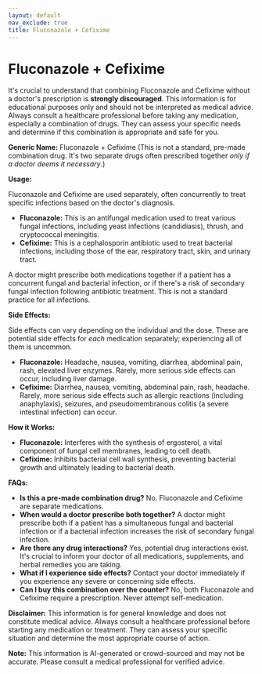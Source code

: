 ```yaml
---
layout: default
nav_exclude: true
title: Fluconazole + Cefixime
---
```


# Fluconazole + Cefixime

It's crucial to understand that combining Fluconazole and Cefixime without a doctor's prescription is **strongly discouraged**.  This information is for educational purposes only and should not be interpreted as medical advice.  Always consult a healthcare professional before taking any medication, especially a combination of drugs.  They can assess your specific needs and determine if this combination is appropriate and safe for you.


**Generic Name:** Fluconazole + Cefixime (This is not a standard, pre-made combination drug. It's two separate drugs often prescribed together *only if a doctor deems it necessary*.)

**Usage:**

Fluconazole and Cefixime are used separately, often concurrently to treat specific infections based on the doctor's diagnosis.

* **Fluconazole:** This is an antifungal medication used to treat various fungal infections, including yeast infections (candidiasis), thrush, and cryptococcal meningitis.
* **Cefixime:** This is a cephalosporin antibiotic used to treat bacterial infections, including those of the ear, respiratory tract, skin, and urinary tract.

A doctor might prescribe both medications together if a patient has a concurrent fungal and bacterial infection, or if there's a risk of secondary fungal infection following antibiotic treatment.  This is not a standard practice for all infections.

**Side Effects:**

Side effects can vary depending on the individual and the dose.  These are potential side effects for *each* medication separately; experiencing all of them is uncommon.

* **Fluconazole:** Headache, nausea, vomiting, diarrhea, abdominal pain, rash, elevated liver enzymes.  Rarely, more serious side effects can occur, including liver damage.
* **Cefixime:** Diarrhea, nausea, vomiting, abdominal pain, rash,  headache. Rarely, more serious side effects such as allergic reactions (including anaphylaxis), seizures, and pseudomembranous colitis (a severe intestinal infection) can occur.

**How it Works:**

* **Fluconazole:** Interferes with the synthesis of ergosterol, a vital component of fungal cell membranes, leading to cell death.
* **Cefixime:** Inhibits bacterial cell wall synthesis, preventing bacterial growth and ultimately leading to bacterial death.

**FAQs:**

* **Is this a pre-made combination drug?** No. Fluconazole and Cefixime are separate medications.
* **When would a doctor prescribe both together?**  A doctor might prescribe both if a patient has a simultaneous fungal and bacterial infection or if a bacterial infection increases the risk of secondary fungal infection.
* **Are there any drug interactions?** Yes, potential drug interactions exist.  It's crucial to inform your doctor of all medications, supplements, and herbal remedies you are taking.
* **What if I experience side effects?** Contact your doctor immediately if you experience any severe or concerning side effects.
* **Can I buy this combination over the counter?** No, both Fluconazole and Cefixime require a prescription.  Never attempt self-medication.


**Disclaimer:** This information is for general knowledge and does not constitute medical advice. Always consult a healthcare professional before starting any medication or treatment.  They can assess your specific situation and determine the most appropriate course of action.


**Note:** This information is AI-generated or crowd-sourced and may not be accurate. Please consult a medical professional for verified advice.